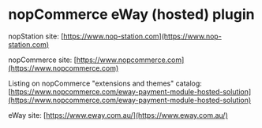 ﻿nopCommerce eWay (hosted) plugin
===========

nopStation site: [https://www.nop-station.com](https://www.nop-station.com)

nopCommerce site: [https://www.nopcommerce.com](https://www.nopcommerce.com)

Listing on nopCommerce "extensions and themes" catalog: [https://www.nopcommerce.com/eway-payment-module-hosted-solution](https://www.nopcommerce.com/eway-payment-module-hosted-solution)

eWay site: [https://www.eway.com.au/](https://www.eway.com.au/)
